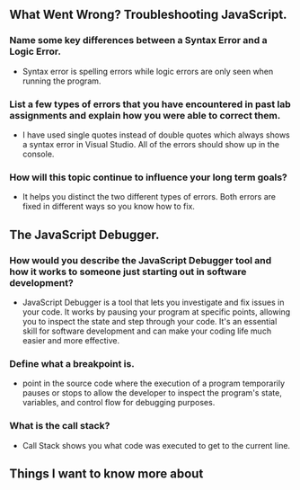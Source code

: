 ## What Went Wrong? Troubleshooting JavaScript.

### Name some key differences between a Syntax Error and a Logic Error.
- Syntax error is spelling errors while logic errors are only seen when running the program.
### List a few types of errors that you have encountered in past lab assignments and explain how you were able to correct them.
- I have used single quotes instead of double quotes which always shows a syntax error in Visual Studio. All of the errors should show up in the console.
### How will this topic continue to influence your long term goals?
- It helps you distinct the two different types of errors. Both errors are fixed in different ways so you know how to fix.
## The JavaScript Debugger.
### How would you describe the JavaScript Debugger tool and how it works to someone just starting out in software development?
-  JavaScript Debugger is a tool that lets you investigate and fix issues in your code. It works by pausing your program at specific points, allowing you to inspect the state and step through your code. It's an essential skill for software development and can make your coding life much easier and more effective.
### Define what a breakpoint is.
- point in the source code where the execution of a program temporarily pauses or stops to allow the developer to inspect the program's state, variables, and control flow for debugging purposes.
### What is the call stack?
- Call Stack shows you what code was executed to get to the current line.

## Things I want to know more about